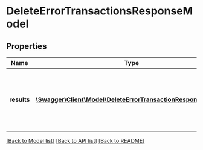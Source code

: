 # DeleteErrorTransactionsResponseModel

## Properties
Name | Type | Description | Notes
------------ | ------------- | ------------- | -------------
**results** | [**\Swagger\Client\Model\DeleteErrorTransactionResponseModel[]**](DeleteErrorTransactionResponseModel.md) | The individual result of each error transaction in the request batch | [optional] 

[[Back to Model list]](../README.md#documentation-for-models) [[Back to API list]](../README.md#documentation-for-api-endpoints) [[Back to README]](../README.md)


